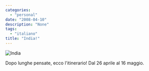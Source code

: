 ```yaml
---
categories:
  - "personal"
date: "2008-04-10"
description: "None"
tags:
  - "italiano"
title: "India!"
---
```


![India][1]

Dopo lunghe pensate, ecco l'itinerario! Dal 26 aprile al 16 maggio.

   [1]: http://maps.google.com/staticmap?center=18.979025953255267,80.244140625&markers=28.635308,77.22496,red|9.927708,76.266918,red|27.177719,78.0093,red|25.282009,82.956337,red|12.61645,80.194031,red|10.78482,79.142029,red|8.400502,76.979828,red|9.913986,78.121727,red|9.286719,79.311633,red|8.084033,77.54187,red|&zoom=4&size=500x500&key=ABQIAAAAITb_ASiA6dCkZ7VuJlkzPhTq9fk25wIGSg_6hAqtwa_NWPtb7xRZ02wBNfD7jZf92ZjlbxH8CRwtMQ
